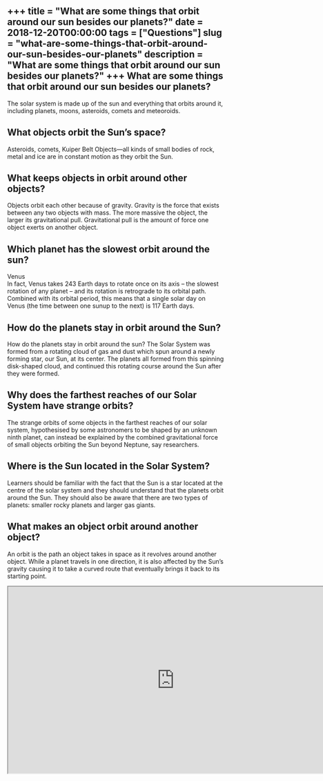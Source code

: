+++
title = "What are some things that orbit around our sun besides our planets?"
date = 2018-12-20T00:00:00
tags = ["Questions"]
slug = "what-are-some-things-that-orbit-around-our-sun-besides-our-planets"
description = "What are some things that orbit around our sun besides our planets?"
+++
What are some things that orbit around our sun besides our planets?
-------------------------------------------------------------------

The solar system is made up of the sun and everything that orbits around it, including planets, moons, asteroids, comets and meteoroids.

What objects orbit the Sun’s space?
-----------------------------------

Asteroids, comets, Kuiper Belt Objects—all kinds of small bodies of rock, metal and ice are in constant motion as they orbit the Sun.

What keeps objects in orbit around other objects?
-------------------------------------------------

Objects orbit each other because of gravity. Gravity is the force that exists between any two objects with mass. The more massive the object, the larger its gravitational pull. Gravitational pull is the amount of force one object exerts on another object.

Which planet has the slowest orbit around the sun?
--------------------------------------------------

Venus  
In fact, Venus takes 243 Earth days to rotate once on its axis – the slowest rotation of any planet – and its rotation is retrograde to its orbital path. Combined with its orbital period, this means that a single solar day on Venus (the time between one sunup to the next) is 117 Earth days.

How do the planets stay in orbit around the Sun?
------------------------------------------------

How do the planets stay in orbit around the sun? The Solar System was formed from a rotating cloud of gas and dust which spun around a newly forming star, our Sun, at its center. The planets all formed from this spinning disk-shaped cloud, and continued this rotating course around the Sun after they were formed.

Why does the farthest reaches of our Solar System have strange orbits?
----------------------------------------------------------------------

The strange orbits of some objects in the farthest reaches of our solar system, hypothesised by some astronomers to be shaped by an unknown ninth planet, can instead be explained by the combined gravitational force of small objects orbiting the Sun beyond Neptune, say researchers.

Where is the Sun located in the Solar System?
---------------------------------------------

Learners should be familiar with the fact that the Sun is a star located at the centre of the solar system and they should understand that the planets orbit around the Sun. They should also be aware that there are two types of planets: smaller rocky planets and larger gas giants.

What makes an object orbit around another object?
-------------------------------------------------

An orbit is the path an object takes in space as it revolves around another object. While a planet travels in one direction, it is also affected by the Sun’s gravity causing it to take a curved route that eventually brings it back to its starting point.

<iframe allow="accelerometer; autoplay; clipboard-write; encrypted-media; gyroscope; picture-in-picture" allowfullscreen="" class="__youtube_prefs__  epyt-is-override  no-lazyload" data-no-lazy="1" data-origheight="433" data-origwidth="770" data-skipgform_ajax_framebjll="" height="433" id="_ytid_49975" loading="lazy" src="https://www.youtube.com/embed/82p-DYgGFjI?enablejsapi=1&autoplay=0&cc_load_policy=0&cc_lang_pref=&iv_load_policy=1&loop=0&modestbranding=0&rel=1&fs=1&playsinline=0&autohide=2&theme=dark&color=red&controls=1&" title="YouTube player" width="770"></iframe>
